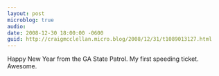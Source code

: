```yaml
---
layout: post
microblog: true
audio: 
date: 2008-12-30 18:00:00 -0600
guid: http://craigmcclellan.micro.blog/2008/12/31/t1089013127.html
---
```

Happy New Year from the GA State Patrol. My first speeding ticket. Awesome.
